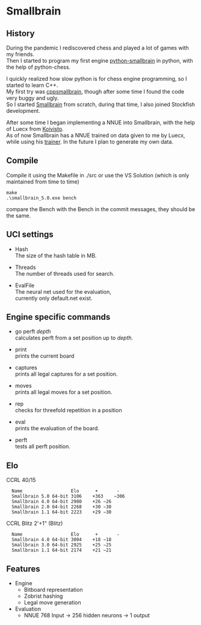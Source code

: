 # Smallbrain

## History

During the pandemic I rediscovered chess and played a lot of games with my friends.<br>
Then I started to program my first engine [python-smallbrain](https://github.com/Disservin/python-smallbrain) in python, with the help of python-chess.<br>

I quickly realized how slow python is for chess engine programming, so I started to learn C++.<br>
My first try was [cppsmallbrain](https://github.com/Disservin/cppsmallbrain), though after some time I found the code very buggy and ugly.<br>
So I started [Smallbrain](https://github.com/Disservin/Smallbrain) from scratch, during that time, I also joined Stockfish development. <br>

After some time I began implementing a NNUE into Smallbrain, with the help of Luecx from [Koivisto](https://github.com/Luecx/Koivisto).<br>
As of now Smallbrain has a NNUE trained on data given to me by Luecx, while using his [trainer](https://github.com/Luecx/CudAD).
In the future I plan to generate my own data.

## Compile

Compile it using the Makefile in ./src or use the VS Solution (which is only maintained from time to time)<br>
```
make
.\smallbrain_5.0.exe bench
```
compare the Bench with the Bench in the commit messages,
they should be the same.

## UCI settings
* Hash<br>
  The size of the hash table in MB. 
  
* Threads<br>
  The number of threads used for search. 
  
* EvalFile<br>
  The neural net used for the evaluation,<br>
  currently only default.net exist.
  
## Engine specific commands
* go perft *depth*<br>
  calculates perft from a set position up to *depth*.
  
* print<br>
  prints the current board
  
* captures<br>
  prints all legal captures for a set position.
  
* moves<br>
  prints all legal moves for a set position.
  
* rep<br>
  checks for threefold repetition in a position
  
* eval<br>
  prints the evaluation of the board.
  
* perft<br>
  tests all perft position.

## Elo
CCRL 40/15

```
  Name                  Elo      +       -
  Smallbrain 5.0 64-bit	3106	+363	−306
  Smallbrain 4.0 64-bit	2980	+26	−26
  Smallbrain 2.0 64-bit	2268	+30	−30
  Smallbrain 1.1 64-bit	2223	+29	−30
```
 CCRL Blitz 2'+1" (Blitz)
```
  Name                  Elo      +       -
  Smallbrain 4.0 64-bit	3004	+18	−18
  Smallbrain 3.0 64-bit	2925	+25	−25
  Smallbrain 1.1 64-bit	2174	+21	−21
```

## Features
* Engine
  * Bitboard representation
  * Zobrist hashing
  * Legal move generation
* Evaluation
  * NNUE 768 Input -> 256 hidden neurons -> 1 output

